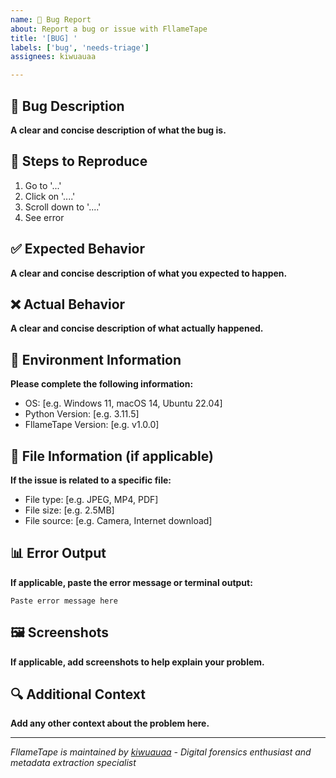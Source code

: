 ```yaml
---
name: 🐛 Bug Report
about: Report a bug or issue with FllameTape
title: '[BUG] '
labels: ['bug', 'needs-triage']
assignees: kiwuauaa

---
```


## 🐛 Bug Description
**A clear and concise description of what the bug is.**

## 🔄 Steps to Reproduce
1. Go to '...'
2. Click on '....'
3. Scroll down to '....'
4. See error

## ✅ Expected Behavior
**A clear and concise description of what you expected to happen.**

## ❌ Actual Behavior
**A clear and concise description of what actually happened.**

## 📱 Environment Information
**Please complete the following information:**
- OS: [e.g. Windows 11, macOS 14, Ubuntu 22.04]
- Python Version: [e.g. 3.11.5]
- FllameTape Version: [e.g. v1.0.0]

## 📄 File Information (if applicable)
**If the issue is related to a specific file:**
- File type: [e.g. JPEG, MP4, PDF]
- File size: [e.g. 2.5MB]
- File source: [e.g. Camera, Internet download]

## 📊 Error Output
**If applicable, paste the error message or terminal output:**
```
Paste error message here
```

## 🖼️ Screenshots
**If applicable, add screenshots to help explain your problem.**

## 🔍 Additional Context
**Add any other context about the problem here.**

---
*FllameTape is maintained by [kiwuauaa](https://github.com/kiwuauaa) - Digital forensics enthusiast and metadata extraction specialist*